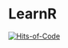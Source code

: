 # LearnR

[![Hits-of-Code](https://hitsofcode.com/github/linusjf/LearnR?branch=main)](https://hitsofcode.com/github/linusjf/LearnR/view?branch=main)
